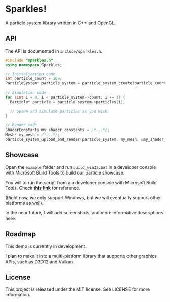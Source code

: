 # Sparkles!
A particle system library written in C++ and OpenGL.

## API

The API is documented in ```include/sparkles.h```.

``` C++
#include "sparkles.h"
using namespace Sparkles;

// Initialization code
int particle_count = 100;
ParticleSystem* particle_system = particle_system_create(particle_count);

// Simulation code
for (int i = 0; i < particle_system->count; i += 1) {
  Particle* particle = particle_system->particles[i];
  
  // Spawn and simulate particles as you wish.
}

// Render code
ShaderConstants my_shader_constants = /*...*/;
Mesh* my_mesh = /*...*/;
particle_system_upload_and_render(particle_system, my_mesh, &my_shader_constants);
```

## Showcase

Open the ```example``` folder and run ```build_win32.bat``` in a developer console with Microsoft Build Tools to build our particle showcase.

You will to run the script from a a developer console with Microsoft Build Tools. 
Check __[this link](https://learn.microsoft.com/en-us/cpp/build/building-on-the-command-line)__ for reference.

(Right now, we only support Windows, but we will eventually support other platforms as well).

In the near future, I will add screenshots, and more informative descriptions here. 

## Roadmap

This demo is currently in development. 

I plan to make it into a multi-platform library that supports other graphics APIs, such as D3D12 and Vulkan.  

## License

This project is released under the MIT license. See LICENSE for more information.

